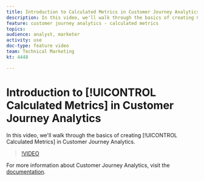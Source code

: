 ```yaml
---
title: Introduction to Calculated Metrics in Customer Journey Analytics
description: In this video, we'll walk through the basics of creating Calculated Metrics in Customer Journey Analytics.
feature: customer journey analytics - calculated metrics
topics: 
audience: analyst, marketer
activity: use
doc-type: feature video
team: Technical Marketing
kt: 4448

---
```


# Introduction to [!UICONTROL Calculated Metrics] in Customer Journey Analytics

In this video, we'll walk through the basics of creating [!UICONTROL Calculated Metrics] in Customer Journey Analytics.

>[!VIDEO](https://video.tv.adobe.com/v/31787/?quality=12)

For more information about Customer Journey Analytics, visit the [documentation](https://docs.adobe.com/content/help/en/analytics-platform/using/cja-landing.html).
